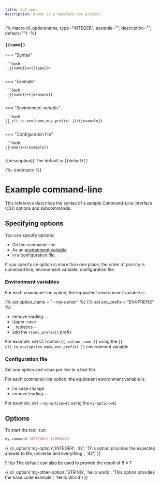 ```yaml
---
title: CLI spec
description: Dummy is a template doc project.
---
```


{% macro cli_option(name, type="INTEGER", example="", description="", default="") -%}

### `{{name}}`

=== "Syntax"

    ```bash
    --{{name}}=<{{type}}>
    ```

=== "Example"

    ```bash
    --{{name}}={{example}}
    ```

=== "Environment variable"

    ```bash
    {{ cli_to_env(name,env_prefix) }}={{example}}
    ```

=== "Configuration file"

    ```bash
    {{name}}={{example}}
    ```

{{description}}
The default is `{{default}}`.

{%- endmacro %}

# Example command-line

This reference describes the syntax of a sample Command-Line Interface (CLI) options
and subcommands.

## Specifying options

You can specify options:

* On the command-line
* As an [environment variable](#environment-variables)
* In a [configuration file](#configuration-file).

If you specify an option in more than one place, the order of priority is command line, environment
variable, configuration file.

### Environment variables

For each command-line option, the equivalent environment variable is:

{% set option_name = "--my-option" %}
{% set env_prefix = "ENVPREFIX" %}

* remove leading `--`
* Upper-case
* `_` replaces `-`
* add the `{{env_prefix}}` prefix

For example, set CLI option `{{ option_name }}` using the `{{ cli_to_env(option_name,env_prefix) }}` environment variable.

### Configuration file

Set one option and value per line in a text file.

For each command-line option, the equivalent environment variable is:

* no case change
* remove leading `--`

For example, set `--my-option=42` using the `my-option=42`.

## Options

To start the tool, run:

```bash
my-command [OPTIONS] [COMMAND]
```

{{ cli_option('my-option','INTEGER', '42', 'This option provides the expected answer to life, universe and everything.', '42') }}

!!! tip
    The default can also be used to provide the result of $6 \times 7$

{{ cli_option('my-other-option','STRING', 'hello world', 'This option provides the base code example.', 'Hello World') }}
